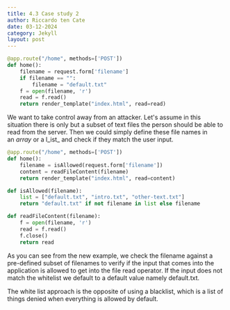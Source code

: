 ```yaml
---
title: 4.3 Case study 2
author: Riccardo ten Cate
date: 03-12-2024
category: Jekyll
layout: post
---
```


```python
@app.route("/home", methods=['POST'])
def home():
    filename = request.form['filename']
    if filename == "":
        filename = "default.txt"
    f = open(filename, 'r')
    read = f.read()
    return render_template("index.html", read=read)
```

We want to take control away from an attacker. Let's assume in this situation there is only but a subset of text files the person should be able to read from the server. Then we could simply define these file names in an _array_ or a l_ist_ and check if they match the user input.

```python
@app.route("/home", methods=['POST'])
def home():
    filename = isAllowed(request.form['filename'])
    content = readFileContent(filename)
    return render_template("index.html", read=content)

def isAllowed(filename):
    list = ["default.txt", "intro.txt", "other-text.txt"]
    return "default.txt" if not filename in list else filename

def readFileContent(filename):
    f = open(filename, 'r')
    read = f.read()
    f.close()
    return read
```

As you can see from the new example, we check the filename against a pre-defined subset of filenames to verify if the input that comes into the application is allowed to get into the file read operator. If the input does not match the whitelist we default to a default value namely default.txt.

The white list approach is the opposite of using a blacklist, which is a list of things denied when everything is allowed by default.